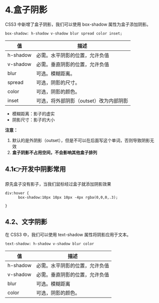 4.盒子阴影
========================================================================

CSS3 中新增了盒子阴影，我们可以使用 box-shadow 属性为盒子添加阴影。

```
box-shadow: h-shadow v-shadow blur spread color inset;

```

| 值 | 描述 |
| --- | --- |
| h-shadow | 必需。水平阴影的位置，允许负值 |
| v-shadow | 必需。垂直阴影的位置，允许负值 |
| blur | 可选。模糊距离。 |
| spread | 可选，阴影的尺寸。 |
| color | 可选，阴影的颜色。 |
| inset | 可选，将外部阴影（outset）改为内部阴影 |

* 模糊距离：影子的虚实
* 阴影尺寸：影子的大小

**注意：**

1. 默认的是外阴影（outset），但是不可以在后面写这个单词，否则导致阴影无效
2. **盒子阴影不占用空间，不会影响其他盒子排列**

4.1👉开发中阴影常用
--------------------------------------------------------------------------------

原先盒子没有影子，当我们鼠标经过盒子就添加阴影效果

```
div:hover {
      box-shadow:10px 10px 10px -4px rgba(0,0,0,.3);     
          
}

```

4.2、文字阴影
--------------------------------------------------------------------------

在 CSS3 中，我们可以使用 text-shadow 属性将阴影应用于文本。

```
text-shadow: h-shadow v-shadow blur color

```

| 值 | 描述 |
| --- | --- |
| h-shadow | 必需。水平阴影的位置，允许负值 |
| v-shadow | 必需。垂直阴影的位置，允许负值 |
| blur | 可选。模糊距离 |
| color | 可选，阴影的颜色。 |
